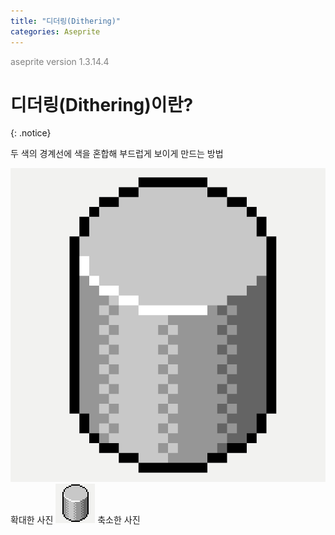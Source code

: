 ```yaml
---
title: "디더링(Dithering)"
categories: Aseprite
---
```





<span style="color:gray">aseprite version 1.3.14.4</span>




# 디더링(Dithering)이란?
{: .notice}

두 색의 경계선에 색을 혼합해 부드럽게 보이게 만드는 방법

<img src="/img/Aseprite/dithering-big.png"/>
확대한 사진

<img src="/img/Aseprite/dithering-small.png"/>
축소한 사진